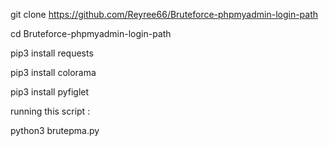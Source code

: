 git clone https://github.com/Reyree66/Bruteforce-phpmyadmin-login-path

cd Bruteforce-phpmyadmin-login-path

pip3 install requests

pip3 install colorama

pip3 install pyfiglet

running this script :

python3 brutepma.py
